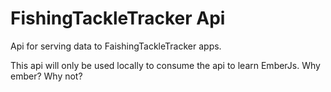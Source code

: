 # FishingTackleTracker Api
Api for serving data to FaishingTackleTracker apps.

This api will only be used locally to consume the api to learn EmberJs.
Why ember? Why not?
